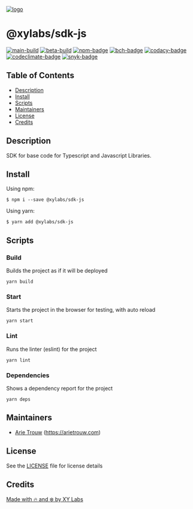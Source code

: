 [![logo][]](https://xylabs.com)

# @xylabs/sdk-js

[![main-build][]][main-build-link]
[![beta-build][]][beta-build-link]
[![npm-badge][]][npm-link]
[![bch-badge][]][bch-link]
[![codacy-badge][]][codacy-link]
[![codeclimate-badge][]][codeclimate-link]
[![snyk-badge][]][snyk-link]

## Table of Contents

- [Description](#description)
- [Install](#install)
- [Scripts](#scripts)
- [Maintainers](#maintainers)
- [License](#license)
- [Credits](#credits)

## Description

SDK for base code for Typescript and Javascript Libraries.

## Install

Using npm:

```
$ npm i --save @xylabs/sdk-js
```

Using yarn:

```
$ yarn add @xylabs/sdk-js
```

## Scripts

### Build
Builds the project as if it will be deployed
```
yarn build
```

### Start
Starts the project in the browser for testing, with auto reload
```
yarn start
```

### Lint
Runs the linter (eslint) for the project
```
yarn lint
```

### Dependencies
Shows a dependency report for the project
```
yarn deps
```

## Maintainers

- [Arie Trouw](https://github.com/arietrouw) (https://arietrouw.com)

## License

See the [LICENSE](LICENSE) file for license details

## Credits

[Made with 🔥 and ❄️ by XY Labs](https://xylabs.com)

[logo]: https://cdn.xy.company/img/brand/XYPersistentCompany_Logo_Icon_Colored.svg

[main-build]: https://github.com/xylabs/sdk-js/actions/workflows/build-main.yml/badge.svg
[main-build-link]: https://github.com/xylabs/sdk-js/actions/workflows/build-main.yml

[beta-build]: https://github.com/xylabs/sdk-js/actions/workflows/build-beta.yml/badge.svg
[beta-build-link]: https://github.com/xylabs/sdk-js/actions/workflows/build-beta.yml

[npm-badge]: https://img.shields.io/npm/v/@xylabs/sdk-js.svg
[npm-link]: https://www.npmjs.com/package/@xylabs/sdk-js

[bch-badge]: https://bettercodehub.com/edge/badge/xylabs/sdk-js?branch=main
[bch-link]: https://bettercodehub.com/results/xylabs/sdk-js

[codacy-badge]: https://app.codacy.com/project/badge/Grade/c8e15e14f37741c18cfb47ac7245c698

[codacy-link]: https://www.codacy.com/gh/xylabs/sdk-js/dashboard?utm_source=github.com&amp;utm_medium=referral&amp;utm_content=xylabs/sdk-js&amp;utm_campaign=Badge_Grade

[codeclimate-badge]: https://api.codeclimate.com/v1/badges/c5eb068f806f0b047ea7/maintainability
[codeclimate-link]: https://codeclimate.com/github/xylabs/sdk-js/maintainability

[snyk-badge]: https://snyk.io/test/github/xylabs/sdk-js/badge.svg?targetFile=package.json
[snyk-link]: https://snyk.io/test/github/xylabs/sdk-js?targetFile=package.json
